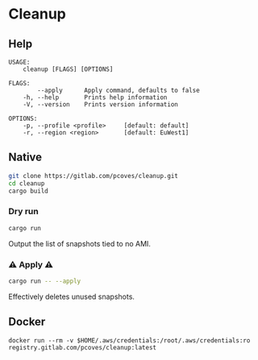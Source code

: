 # Cleanup

## Help

```
USAGE:
    cleanup [FLAGS] [OPTIONS]

FLAGS:
        --apply      Apply command, defaults to false
    -h, --help       Prints help information
    -V, --version    Prints version information

OPTIONS:
    -p, --profile <profile>     [default: default]
    -r, --region <region>       [default: EuWest1]
```

## Native

```bash
git clone https://gitlab.com/pcoves/cleanup.git
cd cleanup
cargo build
```

### Dry run

```bash
cargo run
```

Output the list of snapshots tied to no AMI.

### :warning: Apply :warning:

```bash
cargo run -- --apply
```

Effectively deletes unused snapshots.

## Docker

```
docker run --rm -v $HOME/.aws/credentials:/root/.aws/credentials:ro registry.gitlab.com/pcoves/cleanup:latest
```
